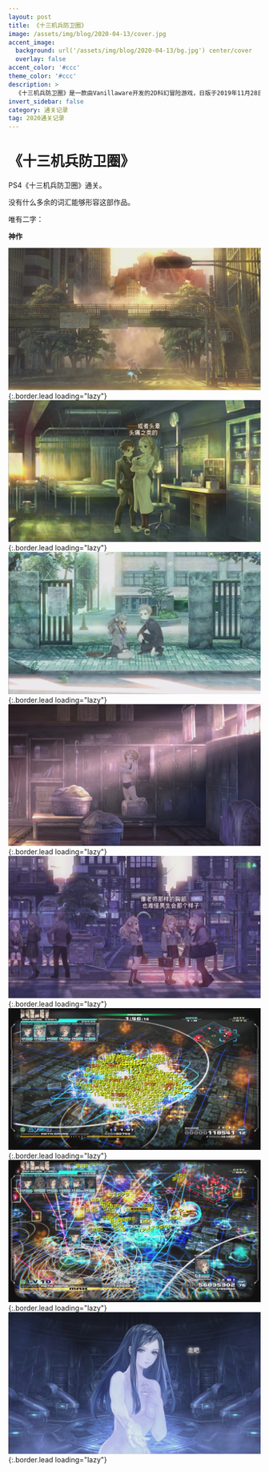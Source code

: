 ```yaml
---
layout: post
title: 《十三机兵防卫圈》
image: /assets/img/blog/2020-04-13/cover.jpg
accent_image: 
  background: url('/assets/img/blog/2020-04-13/bg.jpg') center/cover
  overlay: false
accent_color: '#ccc'
theme_color: '#ccc'
description: >
  《十三机兵防卫圈》是一款由Vanillaware开发的2D科幻冒险游戏，日版于2019年11月28日在PlayStation 4平台上发行。繁简中文版于2020年3月19日发售。通称“十三机兵”。 其获得2020年日本游戏大奖的优秀奖。
invert_sidebar: false
category: 通关记录
tag: 2020通关记录
---
```


# 《十三机兵防卫圈》

PS4《十三机兵防卫圈》通关。

没有什么多余的词汇能够形容这部作品。

唯有二字：

**神作**

![](/assets/img/blog/2020-04-13/1.jpg){:.border.lead loading="lazy"}
![](/assets/img/blog/2020-04-13/2.jpg){:.border.lead loading="lazy"}
![](/assets/img/blog/2020-04-13/3.jpg){:.border.lead loading="lazy"}
![](/assets/img/blog/2020-04-13/4.jpg){:.border.lead loading="lazy"}
![](/assets/img/blog/2020-04-13/5.jpg){:.border.lead loading="lazy"}
![](/assets/img/blog/2020-04-13/6.jpg){:.border.lead loading="lazy"}
![](/assets/img/blog/2020-04-13/7.jpg){:.border.lead loading="lazy"}
![](/assets/img/blog/2020-04-13/8.jpg){:.border.lead loading="lazy"}
